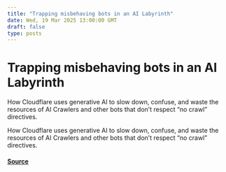 ```yaml
---
title: "Trapping misbehaving bots in an AI Labyrinth"
date: Wed, 19 Mar 2025 13:00:00 GMT
draft: false
type: posts
---
```

# Trapping misbehaving bots in an AI Labyrinth





 How Cloudflare uses generative AI to slow down, confuse, and waste the resources of AI Crawlers and other bots that don’t respect “no crawl” directives. 

How Cloudflare uses generative AI to slow down, confuse, and waste the resources of AI Crawlers and other bots that don’t respect “no crawl” directives.

#### [Source](https://blog.cloudflare.com/ai-labyrinth/)

